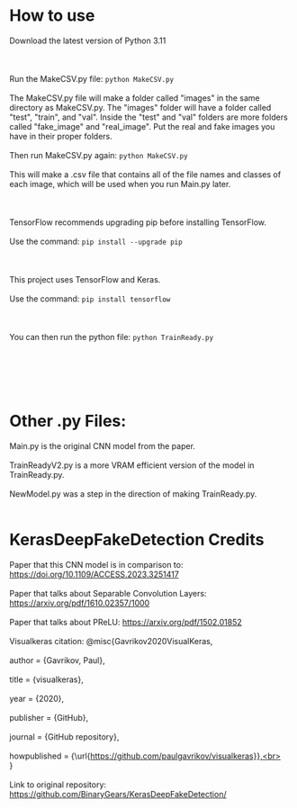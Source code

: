 # How to use
Download the latest version of Python 3.11
<br></br>
<br></br>
Run the MakeCSV.py file: ```python MakeCSV.py```
<br></br>
The MakeCSV.py file will make a folder called "images" in the same directory as MakeCSV.py. The "images" folder will have a folder called "test", "train", and "val". Inside the "test" and "val" folders are more folders called "fake_image" and "real_image". Put the real and fake images you have in their proper folders.
<br></br>
Then run MakeCSV.py again: ```python MakeCSV.py```
<br></br>
This will make a .csv file that contains all of the file names and classes of each image, which will be used when you run Main.py later.
<br></br>
<br></br>
TensorFlow recommends upgrading pip before installing TensorFlow.
<br></br>
Use the command: ```pip install --upgrade pip```
<br></br>
<br></br>
This project uses TensorFlow and Keras.
<br></br>
Use the command: ```pip install tensorflow```
<br></br>
<br></br>
You can then run the python file: ```python TrainReady.py```
<br></br>
<br></br>
<br></br>
# Other .py Files:
Main.py is the original CNN model from the paper.
<br></br>
TrainReadyV2.py is a more VRAM efficient version of the model in TrainReady.py.
<br></br>
NewModel.py was a step in the direction of making TrainReady.py.
<br></br>
# KerasDeepFakeDetection Credits
Paper that this CNN model is in comparison to: https://doi.org/10.1109/ACCESS.2023.3251417
<br></br>
Paper that talks about Separable Convolution Layers: https://arxiv.org/pdf/1610.02357/1000
<br></br>
Paper that talks about PReLU: https://arxiv.org/pdf/1502.01852
<br></br>
Visualkeras citation: @misc{Gavrikov2020VisualKeras,<br></br>
  author = {Gavrikov, Paul},<br></br>
  title = {visualkeras},<br></br>
  year = {2020},<br></br>
  publisher = {GitHub},<br></br>
  journal = {GitHub repository},<br></br>
  howpublished = {\url{https://github.com/paulgavrikov/visualkeras}},<br></br>
}
<br></br>
Link to original repository: https://github.com/BinaryGears/KerasDeepFakeDetection/
